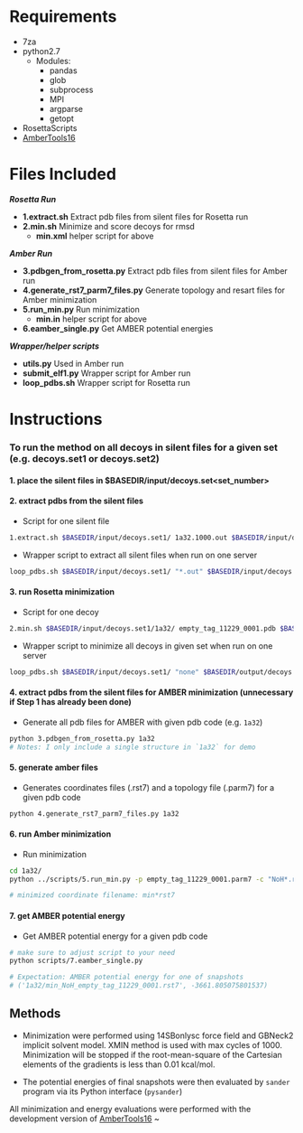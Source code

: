 Requirements
============
- 7za
- python2.7
    - Modules:
        - pandas
        - glob
        - subprocess
        - MPI
        - argparse
        - getopt
- RosettaScripts
- [AmberTools16](http://ambermd.org/AmberTools16-get.html)

Files Included
==============

***Rosetta Run***
- **1.extract.sh** Extract pdb files from silent files for Rosetta run
- **2.min.sh** Minimize and score decoys for rmsd 
    - **min.xml** helper script for above

***Amber Run***
- **3.pdbgen_from_rosetta.py** Extract pdb files from silent files for Amber run
- **4.generate_rst7_parm7_files.py** Generate topology and resart files for Amber minimization
- **5.run_min.py** Run minimization
    - **min.in** helper script for above
- **6.eamber_single.py** Get AMBER potential energies

***Wrapper/helper scripts***
- **utils.py** Used in Amber run
- **submit_elf1.py** Wrapper script for Amber run
- **loop_pdbs.sh** Wrapper script for Rosetta run

Instructions
============

### To run the method on all decoys in silent files for a given set (e.g. decoys.set1 or decoys.set2)

#### 1. place the silent files in $BASEDIR/input/decoys.set<set_number>
#### 2. extract pdbs from the silent files
- Script for one silent file
```bash
1.extract.sh $BASEDIR/input/decoys.set1/ 1a32.1000.out $BASEDIR/input/decoys.set1/1a32/ 1a32
```
- Wrapper script to extract all silent files when run on one server
```bash
loop_pdbs.sh $BASEDIR/input/decoys.set1/ "*.out" $BASEDIR/input/decoys.set1/ 0 1.extract.sh 1 1 talaris2014 1
```
#### 3. run Rosetta minimization
- Script for one decoy
```bash
2.min.sh $BASEDIR/input/decoys.set1/1a32/ empty_tag_11229_0001.pdb $BASEDIR/output/decoys.set1/1a32/ 1a32 
```
- Wrapper script to minimize all decoys in given set when run on one server
```bash
loop_pdbs.sh $BASEDIR/input/decoys.set1/ "none" $BASEDIR/output/decoys.set1/ 0 2.min.sh 1 1 talaris2014 1
```

#### 4. extract pdbs from the silent files for AMBER minimization (unnecessary if Step 1 has already been done) 
- Generate all pdb files for AMBER with given pdb code (e.g. `1a32`)
```bash
python 3.pdbgen_from_rosetta.py 1a32
# Notes: I only include a single structure in `1a32` for demo
```
#### 5. generate amber files
- Generates coordinates files (.rst7) and a topology file (.parm7) for a given pdb code
```bash
python 4.generate_rst7_parm7_files.py 1a32
```
#### 6. run Amber minimization
- Run minimization
```bash
cd 1a32/
python ../scripts/5.run_min.py -p empty_tag_11229_0001.parm7 -c "NoH*.rst7" -i ../input/min.in

# minimized coordinate filename: min*rst7
```
#### 7. get AMBER potential energy 
- Get AMBER potential energy for a given pdb code
```bash
# make sure to adjust script to your need
python scripts/7.eamber_single.py

# Expectation: AMBER potential energy for one of snapshots
# ('1a32/min_NoH_empty_tag_11229_0001.rst7', -3661.805075801537)
```

Methods
-------
- Minimization were performed using 14SBonlysc force field and GBNeck2 implicit solvent model.
XMIN method is used with max cycles of 1000. Minimization will be stopped if the root-mean-square
of the Cartesian elements of the gradients is less than 0.01 kcal/mol.

- The potential energies of final snapshots were then evaluated by `sander` program via its Python interface (`pysander`)

All minimization and energy evaluations were performed with the development version of [AmberTools16](
http://ambermd.org/AmberTools16-get.html)
~                                           
